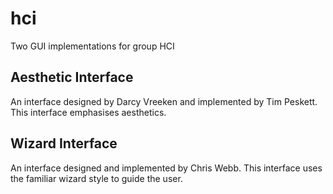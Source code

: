 # hci

Two GUI implementations for group HCI

## Aesthetic Interface ##

An interface designed by Darcy Vreeken and implemented by Tim Peskett. This interface emphasises aesthetics.


## Wizard Interface ##

An interface designed and implemented by Chris Webb. This interface uses the familiar wizard
style to guide the user.
